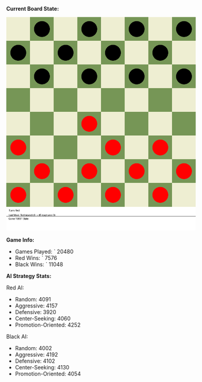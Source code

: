 
**Current Board State:**  
<!-- START_GIF -->
![Checkers Game](./checkers_game.gif)
<!-- END_GIF -->

**Game Info:**  
- Games Played: `<!-- GAMES_PLAYED --> 20480
- Red Wins: `<!-- RED_WINS --> 7576
- Black Wins: `<!-- BLACK_WINS --> 11048

<!-- AI_STATS -->
**AI Strategy Stats:**

Red AI:
- Random: 4091
- Aggressive: 4157
- Defensive: 3920
- Center-Seeking: 4060
- Promotion-Oriented: 4252

Black AI:
- Random: 4002
- Aggressive: 4192
- Defensive: 4102
- Center-Seeking: 4130
- Promotion-Oriented: 4054
